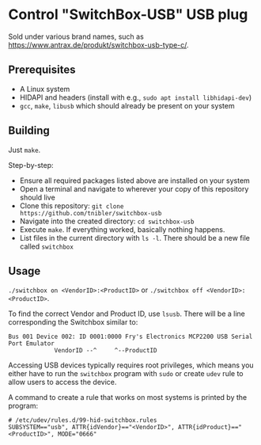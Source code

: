 # Control "SwitchBox-USB" USB plug

Sold under various brand names, such as https://www.antrax.de/produkt/switchbox-usb-type-c/.

## Prerequisites

 - A Linux system
 - HIDAPI and headers (install with e.g., `sudo apt install libhidapi-dev`)
 - `gcc`, `make`, `libusb` which should already be present on your system

## Building

Just `make`.  

Step-by-step:

 - Ensure all required packages listed above are installed on your system
 - Open a terminal and navigate to wherever your copy of this repository should live
 - Clone this repository: `git clone https://github.com/tnibler/switchbox-usb`
 - Navigate into the created directory: `cd switchbox-usb`
 - Execute `make`. If everything worked, basically nothing happens.
 - List files in the current directory with `ls -l`. There should be a new file
 called `switchbox`

## Usage

`./switchbox on <VendorID>:<ProductID>` or `./switchbox off <VendorID>:<ProductID>`.

To find the correct Vendor and Product ID, use `lsusb`. 
There will be a line corresponding the Switchbox similar to:

```
Bus 001 Device 002: ID 0001:0000 Fry's Electronics MCP2200 USB Serial Port Emulator
             VendorID --^     ^--ProductID
```

Accessing USB devices typically requires root privileges, which means you either
have to run the `switchbox` program with `sudo` or create `udev` rule to allow
users to access the device.

A command to create a rule that works on most systems is printed by the program:

```
# /etc/udev/rules.d/99-hid-switchbox.rules
SUBSYSTEM=="usb", ATTR{idVendor}=="<VendorID>", ATTR{idProduct}=="<ProductID>", MODE="0666"
```
